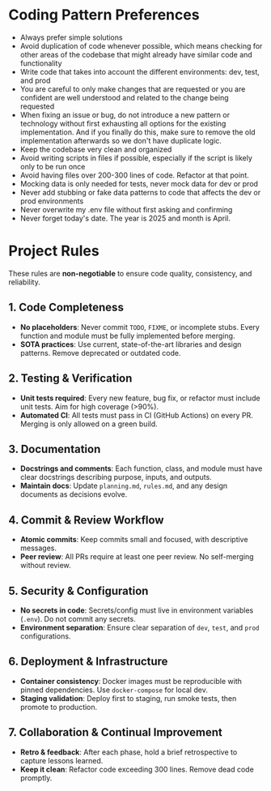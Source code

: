 # Coding Pattern Preferences
- Always prefer simple solutions
- Avoid duplication of code whenever possible, which means checking for other areas of the codebase that might already have similar code and functionality
- Write code that takes into account the different environments: dev, test, and prod
- You are careful to only make changes that are requested or you are confident are well understood and related to the change being requested
- When fixing an issue or bug, do not introduce a new pattern or technology without first exhausting all options for the existing implementation. And if you finally do this, make sure to remove the old implementation afterwards so we don't have duplicate logic.
- Keep the codebase very clean and organized
- Avoid writing scripts in files if possible, especially if the script is likely only to be run once
- Avoid having files over 200-300 lines of code. Refactor at that point.
- Mocking data is only needed for tests, never mock data for dev or prod
- Never add stubbing or fake data patterns to code that affects the dev or prod environments
- Never overwrite my .env file without first asking and confirming
- Never forget today's date. The year is 2025 and month is April.

# Project Rules

These rules are **non-negotiable** to ensure code quality, consistency, and reliability.

## 1. Code Completeness
- **No placeholders**: Never commit `TODO`, `FIXME`, or incomplete stubs. Every function and module must be fully implemented before merging.
- **SOTA practices**: Use current, state-of-the-art libraries and design patterns. Remove deprecated or outdated code.

## 2. Testing & Verification
- **Unit tests required**: Every new feature, bug fix, or refactor must include unit tests. Aim for high coverage (>90%).
- **Automated CI**: All tests must pass in CI (GitHub Actions) on every PR. Merging is only allowed on a green build.

## 3. Documentation
- **Docstrings and comments**: Each function, class, and module must have clear docstrings describing purpose, inputs, and outputs.
- **Maintain docs**: Update `planning.md`, `rules.md`, and any design documents as decisions evolve.

## 4. Commit & Review Workflow
- **Atomic commits**: Keep commits small and focused, with descriptive messages.
- **Peer review**: All PRs require at least one peer review. No self-merging without review.

## 5. Security & Configuration
- **No secrets in code**: Secrets/config must live in environment variables (`.env`). Do not commit any secrets.
- **Environment separation**: Ensure clear separation of `dev`, `test`, and `prod` configurations.

## 6. Deployment & Infrastructure
- **Container consistency**: Docker images must be reproducible with pinned dependencies. Use `docker-compose` for local dev.
- **Staging validation**: Deploy first to staging, run smoke tests, then promote to production.

## 7. Collaboration & Continual Improvement
- **Retro & feedback**: After each phase, hold a brief retrospective to capture lessons learned.
- **Keep it clean**: Refactor code exceeding 300 lines. Remove dead code promptly.
